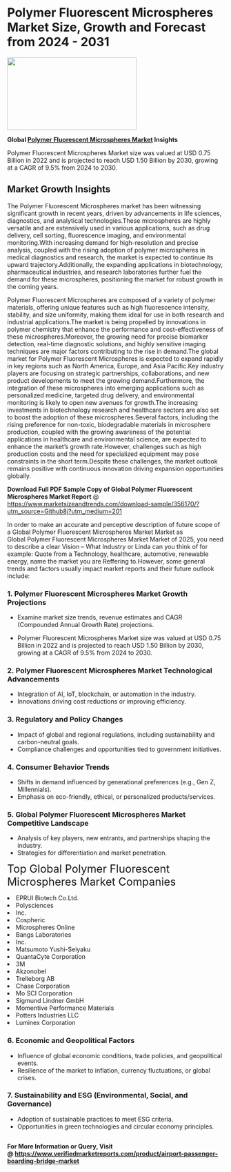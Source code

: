 <H1>Polymer Fluorescent Microspheres Market Size, Growth and Forecast from 2024 - 2031</H1><img class="aligncenter size-medium wp-image-584254" src="https://thirdeyenews.in/wp-content/uploads/2024/09/Global-Market-Research-300x168.jpeg" alt="" width="300" height="168" /><p><strong>Global&nbsp;<a href="https://www.marketsizeandtrends.com/download-sample/356170/?utm_source=Github8j?utm_medium=201">Polymer Fluorescent Microspheres Market</a> Insights</strong></p><p>Polymer Fluorescent Microspheres Market size was valued at USD 0.75 Billion in 2022 and is projected to reach USD 1.50 Billion by 2030, growing at a CAGR of 9.5% from 2024 to 2030.</p><p><h2>Market Growth Insights</h2> <p>The Polymer Fluorescent Microspheres market has been witnessing significant growth in recent years, driven by advancements in life sciences, diagnostics, and analytical technologies.These microspheres are highly versatile and are extensively used in various applications, such as drug delivery, cell sorting, fluorescence imaging, and environmental monitoring.With increasing demand for high-resolution and precise analysis, coupled with the rising adoption of polymer microspheres in medical diagnostics and research, the market is expected to continue its upward trajectory.Additionally, the expanding applications in biotechnology, pharmaceutical industries, and research laboratories further fuel the demand for these microspheres, positioning the market for robust growth in the coming years.</p> <p>Polymer Fluorescent Microspheres are composed of a variety of polymer materials, offering unique features such as high fluorescence intensity, stability, and size uniformity, making them ideal for use in both research and industrial applications.The market is being propelled by innovations in polymer chemistry that enhance the performance and cost-effectiveness of these microspheres.Moreover, the growing need for precise biomarker detection, real-time diagnostic solutions, and highly sensitive imaging techniques are major factors contributing to the rise in demand.The global market for Polymer Fluorescent Microspheres is expected to expand rapidly in key regions such as North America, Europe, and Asia Pacific.Key industry players are focusing on strategic partnerships, collaborations, and new product developments to meet the growing demand.Furthermore, the integration of these microspheres into emerging applications such as personalized medicine, targeted drug delivery, and environmental monitoring is likely to open new avenues for growth.The increasing investments in biotechnology research and healthcare sectors are also set to boost the adoption of these microspheres.Several factors, including the rising preference for non-toxic, biodegradable materials in microsphere production, coupled with the growing awareness of the potential applications in healthcare and environmental science, are expected to enhance the market’s growth rate.However, challenges such as high production costs and the need for specialized equipment may pose constraints in the short term.Despite these challenges, the market outlook remains positive with continuous innovation driving expansion opportunities globally.</p> <p><span class=""><strong>Download Full PDF Sample Copy of Global Polymer Fluorescent Microspheres Market Report</strong> @ <a href="https://www.marketsizeandtrends.com/download-sample/356170/?utm_source=Github8j?utm_medium=201" target="_blank">https://www.marketsizeandtrends.com/download-sample/356170/?utm_source=Github8j?utm_medium=201</a></span></p><p>In order to make an accurate and perceptive description of future scope of a Global&nbsp;Polymer Fluorescent Microspheres Market Market as Global&nbsp;Polymer Fluorescent Microspheres Market Market of 2025, you need to describe a clear Vision &ndash; What Industry or Linda can you think of for example: Quote from a Technology, healthcare, automotive, renewable energy, name the market you are Reffering to.However, some general trends and factors usually impact market reports and their future outlook include:</p><h3>1.&nbsp;<strong>Polymer Fluorescent Microspheres Market Growth Projections</strong></h3><ul><li>Examine market size trends, revenue estimates and CAGR (Compounded Annual Growth Rate) projections.</li><li><p>Polymer Fluorescent Microspheres Market size was valued at USD 0.75 Billion in 2022 and is projected to reach USD 1.50 Billion by 2030, growing at a CAGR of 9.5% from 2024 to 2030.</p></li></ul><h3>2.&nbsp;<strong>Polymer Fluorescent Microspheres Market Technological Advancements</strong></h3><ul><li>Integration of AI, IoT, blockchain, or automation in the industry.</li><li>Innovations driving cost reductions or improving efficiency.</li></ul><h3>3.&nbsp;<strong>Regulatory and Policy Changes</strong></h3><ul><li>Impact of global and regional regulations, including sustainability and carbon-neutral goals.</li><li>Compliance challenges and opportunities tied to government initiatives.</li></ul><h3>4.&nbsp;<strong>Consumer Behavior Trends</strong></h3><ul><li>Shifts in demand influenced by generational preferences (e.g., Gen Z, Millennials).</li><li>Emphasis on eco-friendly, ethical, or personalized products/services.</li></ul><h3>5.&nbsp;<strong>Global Polymer Fluorescent Microspheres Market Competitive Landscape</strong></h3><ul><li>Analysis of key players, new entrants, and partnerships shaping the industry.</li><li>Strategies for differentiation and market penetration.</li></ul><p data-pm-slice="1 1 []"><span style="color: inherit; font-family: inherit; font-size: 25px;">Top Global Polymer Fluorescent Microspheres Market Companies</span></p><div class="" data-test-id=""><p><li>EPRUI Biotech Co.Ltd.</li><li> Polysciences</li><li> Inc.</li><li> Cospheric</li><li> Microspheres Online</li><li> Bangs Laboratories</li><li> Inc.</li><li> Matsumoto Yushi-Seiyaku</li><li> QuantaCyte Corporation</li><li> 3M</li><li> Akzonobel</li><li> Trelleborg AB</li><li> Chase Corporation</li><li> Mo SCI Corporation</li><li> Sigmund Lindner GmbH</li><li> Momentive Performance Materials</li><li> Potters Industries LLC</li><li> Luminex Corporation</li></p></div><h3>6.&nbsp;<strong>Economic and Geopolitical Factors</strong></h3><ul><li>Influence of global economic conditions, trade policies, and geopolitical events.</li><li>Resilience of the market to inflation, currency fluctuations, or global crises.</li></ul><h3>7.&nbsp;<strong>Sustainability and ESG (Environmental, Social, and Governance)</strong></h3><ul><li>Adoption of sustainable practices to meet ESG criteria.</li><li>Opportunities in green technologies and circular economy principles.</li></ul><h2><strong style="font-size: 14px;">For More Information or Query, Visit @&nbsp;</strong><a style="background-color: #ffffff; font-size: 14px;" href="https://www.marketsizeandtrends.com/report/polymer-fluorescent-microspheres-market/" target="_blank">https://www.verifiedmarketreports.com/product/airport-passenger-boarding-bridge-market</a></h2>